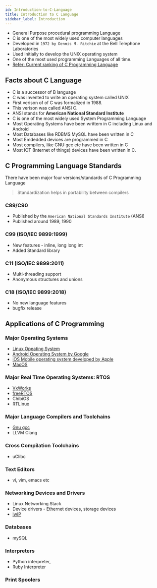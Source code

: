 ```yaml
---
id: Introduction-to-C-Language
title: Introduction to C Language
sidebar_label: Introduction
---
```


- General Purpose procedural programming Language
- C is one of the most widely used computer languages
- Developed in `1972 by Dennis M. Ritchie` at the Bell Telephone Laboratories
- Used initially to develop the UNIX operating system
- One of the most used programming Languages of all time. 
- [Refer: Current ranking of C Programming Language]([https://link](https://www.tiobe.com/tiobe-index/))

## Facts about C Language
- C is a successor of B language
- C was invented to write an operating system called UNIX
- First verison of of C was formalized in 1988.
- This verison was called ANSI C.
- ANSI stands for __American National Standard Institute__
- C is one of the most widely used System Programming Language
- Most Operating Systems have been writtem in C including Linux and Android
- Most Databases like RDBMS MySQL have been written in C
- Most Emdedded devices are programmed in C
- Most compilers, like GNU gcc etc have been written in C
- Most IOT (Internet of things) devices have been written in C.

## C Programming Language Standards

There have been major four versions/standards of C Programming Language

> Standardization helps in portability between compilers

### C89/C90 
- Published by the `American National Standards Institute` (ANSI)
- Published around 1989, 1990
### C99 (ISO/IEC 9899:1999)
- New features - inline, long long int
- Added Standard library
### C11 (ISO/IEC 9899:2011)
- Multi-threading support
- Anonymous structures and unions
### C18 (ISO/IEC 9899:2018)
- No new language features
- bugfix release

## Applications of C Programming
### Major Operating Systems
- [Linux Opeating System](https://github.com/torvalds/linux)
- [Android Operating System by Google](https://android.googlesource.com)
- [iOS Mobile operating system developed by Apple](https://en.wikipedia.org/wiki/IOS)
- [MacOS](https://en.wikipedia.org/wiki/MacOS)  
### Major Real Time Operating Systems: RTOS
- [VxWorks](https://en.wikipedia.org/wiki/VxWorks)
- [freeRTOS](https://www.freertos.org/)
- ChibiOS
- RTLinux
### Major Language Compilers and Toolchains
- [Gnu gcc](https://gcc.gnu.org/)
- LLVM Clang
### Cross Compilation Toolchains 
- uClibc
### Text Editors
- vi, vim, emacs etc
### Networking Devices and Drivers
- Linux Networking Stack
- Device drivers - Ethernet devices, storage devices
- [lwIP](https://savannah.nongnu.org/projects/lwip/)
### Databases
- mySQL
### Interpreters
- Python interpreter, 
- Ruby Interpreter 
### Print Spoolers





